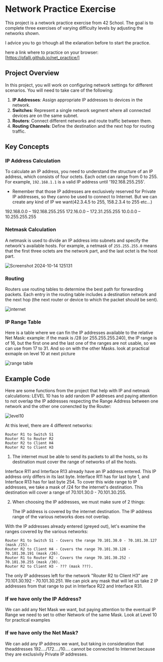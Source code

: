 # Network Practice Exercise

This project is a network practice exercise from 42 School. The goal is to complete three exercises of varying difficulty levels by adjusting the networks shown.

I advice you to go trhough all the exlanation before to start the practice.

here a link where to practice on your browser: [https://pfalli.github.io/net_practice/]

## Project Overview

In this project, you will work on configuring network settings for different scenarios. You will need to take care of the following:

1. **IP Addresses**: Assign appropriate IP addresses to devices in the network.
2. **Switches**: Represent a single network segment where all connected devices are on the same subnet.
3. **Routers**: Connect different networks and route traffic between them.
4. **Routing Channels**: Define the destination and the next hop for routing traffic.

## Key Concepts

### IP Address Calculation
To calculate an IP address, you need to understand the structure of an IP address, which consists of four octets. Each octet can range from 0 to 255. For example, `192.168.1.1` is a valid IP address until '192.168.255.255'.
- Remember that those IP addresses are exclusively reserved for Private IP addresses, so they canno be used to connect to Internet. But we can create any kind of IP we want(42.3.4.5 to 255, 158.2.3.4 to 255 etc...)

192.168.0.0 – 192.168.255.255
172.16.0.0 – 172.31.255.255
10.0.0.0 – 10.255.255.255

### Netmask Calculation
A netmask is used to divide an IP address into subnets and specify the network's available hosts. For example, a netmask of `255.255.255.0` means that the first three octets are the network part, and the last octet is the host part.

![Screenshot 2024-10-14 125131](https://github.com/user-attachments/assets/1e5271d7-bb07-4fef-882b-f0c7531dd7fe)


### Routing
Routers use routing tables to determine the best path for forwarding packets. Each entry in the routing table includes a destination network and the next hop (the next router or device to which the packet should be sent).

![internet](https://github.com/user-attachments/assets/64d23435-3b6c-4c92-854e-8e46f511d53c)

### IP Range Table
Here is a table where we  can fin the IP addresses available to the relative Net Mask:
example: if the mask is /28 (or 255.255.255.240), the IP range is of 16, but the first one and the last one of the ranges are not usable, so we can use from 17 to 31. And so on with the other Masks.
look at practical exmaple on level 10 at next picture

![range table](https://github.com/user-attachments/assets/438439a3-22f5-4430-aff1-be194f79da63)


## Example Code

Here are some functions from the project that help with IP and netmask calculations: LEVEL 10 has to add random IP addreses and paying attention to not overlap the IP addresses respecting the Range Address between one network and the other one conencted by the Router:

![level10](https://github.com/user-attachments/assets/2e9bc973-a385-4742-a8ce-d3136d0ef686)

At this level, there are 4 different networks:

    Router R1 to Switch S1
    Router R1 to Router R2
    Router R2 to Client H4
    Router R2 to Client H3

1. The internet must be able to send its packets to all the hosts, so its destination must cover the range of networks of all the hosts.

Interface R11 and Interface R13 already have an IP address entered. This IP address only differs in its last byte. Interface R11 has for last byte 1, and Interface R13 has for last byte 254. To cover this wide range to IP addresses, we take a mask of /24 for the internet's destination. This destination will cover a range of 70.101.30.0 - 70.101.30.255.


2. When choosing the IP addresses, we must make sure of 2 things:

    The IP address is covered by the internet destination.
    The IP address range of the various networks does not overlap.

With the IP addresses already entered (greyed out), let's examine the ranges covered by the various networks:

    Router R1 to Switch S1 - Covers the range 70.101.30.0 - 70.101.30.127 (mask /25).
    Router R2 to Client H4 - Covers the range 70.101.30.128 - 70.101.30.191 (mask /26).
    Router R1 to Router R2 - Covers the range 70.101.30.252 - 70.101.30.255 (mask /30).
    Router R2 to Client H3 - ??? (mask ???).

The only IP addresses left for the network "Router R2 to Client H3" are 70.101.30.192 - 70.101.30.251. We can pick any mask that will let us take 2 IP addresses from that range to put in Interface R22 and Interface R31.


### If we have only the IP Address?

We can add any Net Mask we want, but paying attention to the eventual IP Range we need to set to other Network of the same Mask. Look at Level 10 for practical examples

### If we have only the Net Mask?

We can add any IP address we want, but taking in consideration that theaddresses 192..../172..../10.... cannot be connected to Internet because they are exclusivily Private IP addresses.
